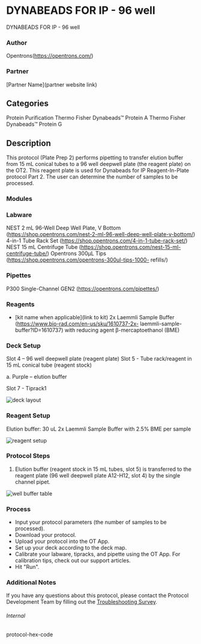 # DYNABEADS FOR IP - 96 well
DYNABEADS FOR IP - 96 well

### Author
Opentrons(https://opentrons.com/)

### Partner
[Partner Name](partner website link)

## Categories
Protein Purification
Thermo Fisher Dynabeads™ Protein A
Thermo Fisher Dynabeads™ Protein G

## Description
This protocol (Plate Prep 2) performs pipetting to transfer elution buffer
from 15 mL conical tubes to a 96 well deepwell plate (the reagent plate) on
the OT2. This reagent plate is used for Dynabeads for IP Reagent-In-Plate
protocol Part 2.
The user can determine the number of samples to be processed.

### Modules

### Labware
NEST 2 mL 96-Well Deep Well Plate, V Bottom
(https://shop.opentrons.com/nest-2-ml-96-well-deep-well-plate-v-bottom/)
4-in-1 Tube Rack Set
(https://shop.opentrons.com/4-in-1-tube-rack-set/)
NEST 15 mL Centrifuge Tube
(https://shop.opentrons.com/nest-15-ml-centrifuge-tube/)
Opentrons 300µL Tips (https://shop.opentrons.com/opentrons-300ul-tips-1000-
refills/)

### Pipettes
P300 Single-Channel GEN2 (https://opentrons.com/pipettes/)

### Reagents
* [kit name when applicable](link to kit)
2x Laemmli Sample Buffer (https://www.bio-rad.com/en-us/sku/1610737-2x-
laemmli-sample-buffer?ID=1610737) with reducing agent β-mercaptoethanol (BME)

### Deck Setup
Slot 4 – 96 well deepwell plate (reagent plate)
Slot 5 - Tube rack/reagent in 15 mL conical tube (reagent stock)

a. Purple – elution buffer

Slot 7 - Tiprack1

![deck layout](https://opentrons-protocol-library-website.s3.us-east-1.amazonaws.com/custom-README-images/dynabeads_plate_prep_2/1.png)

### Reagent Setup
Elution buffer: 30 uL 2x Laemmli Sample Buffer with 2.5% BME per sample

![reagent setup](https://opentrons-protocol-library-website.s3.amazonaws.com/custom-README-images/dynabeads_plate_prep_2/2.png)

### Protocol Steps
1. Elution buffer (reagent stock in 15 mL tubes, slot 5) is transferred to the reagent plate (96 well deepwell plate A12-H12, slot 4) by the single channel pipet.

![well buffer table](https://opentrons-protocol-library-website.s3.amazonaws.com/custom-README-images/dynabeads_plate_prep_2/3.png)

### Process

* Input your protocol parameters (the number of samples to be processed).
* Download your protocol.
* Upload your protocol into the OT App.
* Set up your deck according to the deck map.
* Calibrate your labware, tipracks, and pipette using the OT App. For calibration tips, check out our support articles.
* Hit "Run".

### Additional Notes
If you have any questions about this protocol, please contact the Protocol Development Team by filling out the [Troubleshooting Survey](https://protocol-troubleshooting.paperform.co/).

###### Internal
protocol-hex-code
